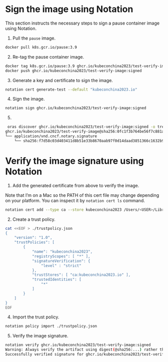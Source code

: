 # Sign the image using Notation

This section instructs the necessary steps to sign a pause container image using Notation.

1. Pull the `pause` image.
```sh
docker pull k8s.gcr.io/pause:3.9
```

2. Re-tag the pause container image.
```sh
docker tag k8s.gcr.io/pause:3.9 ghcr.io/kubeconchina2023/test-verify-image:signed                                   
docker push ghcr.io/kubeconchina2023/test-verify-image:signed 
```

3. Generate a key and certificate to sign the image.
```sh
notation cert generate-test --default "kubeconchina2023.io" 
```

4. Sign the image.
```sh
notation sign ghcr.io/kubeconchina2023/test-verify-image:signed
```

5. 
```sh
 oras discover ghcr.io/kubeconchina2023/test-verify-image:signed -o tree
ghcr.io/kubeconchina2023/test-verify-image@sha256:0fc1f3b764be56f7c881a69cbd553ae25a2b5523c6901fbacb8270307c29d0c4
└── application/vnd.cncf.notary.signature
    └── sha256:f7d58c03d403411d8b51e33b8670aab97f0d14daad3851366c1632b954553053
```

# Verify the image signature using Notation

1. Add the generated certificate from above to verify the image.

Note that I’m on a Mac so the PATH of this cert file may change depending on your platform. You can inspect it by `notation cert ls` command.

```sh
notation cert add --type ca --store kubeconchina2023 /Users/<USER>/Library/Application\ Support/notation/truststore/x509/ca/kubeconchina2023.io/kubeconchina2023.io.crt 
```

2. Create a trust policy.
```sh
cat <<EOF > ./trustpolicy.json
{
    "version": "1.0",
    "trustPolicies": [
        {
            "name": "kubeconchina2023",
            "registryScopes": [ "*" ],
            "signatureVerification": {
                "level" : "strict"
            },
            "trustStores": [ "ca:kubeconchina2023.io" ],
            "trustedIdentities": [
                "*"
            ]
        }
    ]
}
EOF
```

4. Import the trust policy.
```sh
notation policy import ./trustpolicy.json
```

5. Verify the image signature.
```sh
notation verify ghcr.io/kubeconchina2023/test-verify-image:signed        
Warning: Always verify the artifact using digest(@sha256:...) rather than a tag(:signed) because resolved digest may not point to the same signed artifact, as tags are mutable.
Successfully verified signature for ghcr.io/kubeconchina2023/test-verify-image@sha256:0fc1f3b764be56f7c881a69cbd553ae25a2b5523c6901fbacb8270307c29d0c4
```